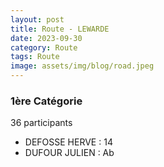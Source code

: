 ```yaml
---
layout: post
title: Route - LEWARDE
date: 2023-09-30
category: Route
tags: Route
image: assets/img/blog/road.jpeg
---
```


### 1ère Catégorie
36 participants
- DEFOSSE HERVE : 14
- DUFOUR JULIEN : Ab
